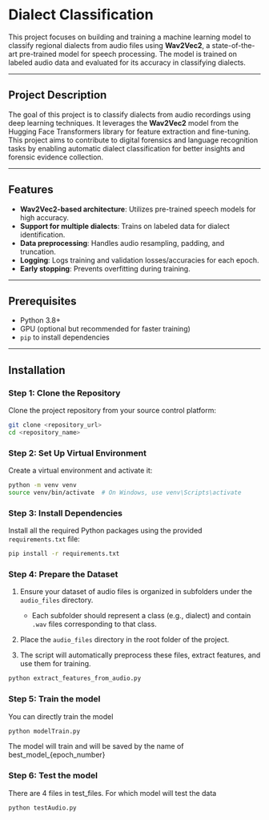 # Dialect Classification

This project focuses on building and training a machine learning model to classify regional dialects from audio files using **Wav2Vec2**, a state-of-the-art pre-trained model for speech processing. The model is trained on labeled audio data and evaluated for its accuracy in classifying dialects.

---

## Project Description

The goal of this project is to classify dialects from audio recordings using deep learning techniques. It leverages the **Wav2Vec2** model from the Hugging Face Transformers library for feature extraction and fine-tuning. This project aims to contribute to digital forensics and language recognition tasks by enabling automatic dialect classification for better insights and forensic evidence collection.

---

## Features

- **Wav2Vec2-based architecture**: Utilizes pre-trained speech models for high accuracy.
- **Support for multiple dialects**: Trains on labeled data for dialect identification.
- **Data preprocessing**: Handles audio resampling, padding, and truncation.
- **Logging**: Logs training and validation losses/accuracies for each epoch.
- **Early stopping**: Prevents overfitting during training.

---

## Prerequisites

- Python 3.8+
- GPU (optional but recommended for faster training)
- `pip` to install dependencies

---

## Installation

### Step 1: Clone the Repository
Clone the project repository from your source control platform:
```bash
git clone <repository_url>
cd <repository_name>
```
### Step 2: Set Up Virtual Environment

Create a virtual environment and activate it:

```bash
python -m venv venv
source venv/bin/activate  # On Windows, use venv\Scripts\activate
```

### Step 3: Install Dependencies

Install all the required Python packages using the provided `requirements.txt` file:

```bash
pip install -r requirements.txt
```

### Step 4: Prepare the Dataset

1. Ensure your dataset of audio files is organized in subfolders under the `audio_files` directory. 
   - Each subfolder should represent a class (e.g., dialect) and contain `.wav` files corresponding to that class.



2. Place the `audio_files` directory in the root folder of the project.

3. The script will automatically preprocess these files, extract features, and use them for training.

```bash
python extract_features_from_audio.py
```


### Step 5: Train the model
You can directly train the model
```bash
python modelTrain.py
```
The model will train and will be saved by the name of best_model_{epoch_number}

### Step 6: Test the model

There are 4 files in test_files. For which model will test the data
```bash
python testAudio.py
```
